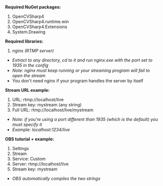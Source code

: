**Required NuGet packages:**
1) OpenCVSharp4
2) OpenCVSharp4.runtime.win
3) OpenCVSharp4.Extensions
4) System.Drawing

**Required libraries:**
1) nginx *(RTMP server)*
- *Extract to any directory, cd to it and run nginx.exe with the port set to 1935 in the config*
- *Note: nginx must keep running or your streaming program will fail to open the stream*
- You don't need nginx if your program handles the server by itself

**Stream URL example:**
1) URL: rtmp://localhost/live
2) Stream key: mystream (any string)
3) Full URL: rtmp://localhost/live/mystream
- *Note: if you're using a port different than 1935 (which is the default) you must specify it*
- *Example: localhost:1234/live*

**OBS tutorial + example:**
1) Settings
2) Stream
3) Service: Custom
4) Server: rtmp://localhost/live
5) Stream key: mystream
- *OBS automatically compiles the two strings*
